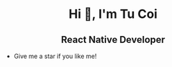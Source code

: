 <h1 align="center">Hi 👋, I'm Tu Coi</h1>
<h2 align="center">React Native Developer</h2>

- Give me a star if you like me!
